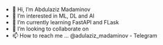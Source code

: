 - 👋 Hi, I’m Abdulaziz Madaminov
- 👀 I’m interested in ML, DL and AI
- 🌱 I’m currently learning FastAPI and FLask
- 💞️ I’m looking to collaborate on 
- 📫 How to reach me ... @adulaziz_madaminov - Telegram

<!---
madaminovabdulaziz/madaminovabdulaziz is a ✨ special ✨ repository because its `README.md` (this file) appears on your GitHub profile.
You can click the Preview link to take a look at your changes.
--->
